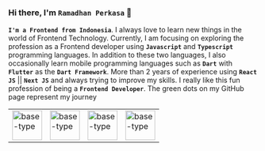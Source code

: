 ### Hi there, I'm `Ramadhan Perkasa` 👋
<b>`I'm a Frontend from Indonesia`</b>. I always love to learn new things in the world of Frontend Technology. Currently, I am focusing on exploring the profession as a Frontend developer using <b>`Javascript`</b> and <b>`Typescript`</b> programming languages. In addition to these two languages, I also occasionally learn mobile programming languages such as <b>`Dart`</b> with <b>`Flutter`</b> as the <b>`Dart Framework`</b>. More than 2 years of experience using <b>`React JS`</b> || <b>`Next JS`</b> and always trying to improve my skills. I really like this fun profession of being a <b>`Frontend Developer`</b>. The green dots on my GitHub page represent my journey

<table>
  <tr>
    <td valign="center"><img src="https://static-00.iconduck.com/assets.00/next-js-icon-512x512-zuauazrk.png" alt="base-type" width="60" /></td>
    <td valign="center"><img src="https://upload.wikimedia.org/wikipedia/commons/thumb/a/a7/React-icon.svg/1200px-React-icon.svg.png" alt="base-type" width="60" /></td>
    <td valign="center"><img src="https://upload.wikimedia.org/wikipedia/commons/thumb/4/4c/Typescript_logo_2020.svg/1200px-Typescript_logo_2020.svg.png" alt="base-type" width="60" /></td>
    <td valign="center"><img src="https://upload.wikimedia.org/wikipedia/commons/thumb/d/d5/Tailwind_CSS_Logo.svg/1200px-Tailwind_CSS_Logo.svg.png" alt="base-type" width="60" /></td>
  </tr>
</table>



<!-- ##### 🌏 .
##### 🎸 Playing guitar it's my hobby
##### 🐵 Don't judge a book by it's cover.
##### 🔥 You can contact me on instagram https://www.instagram.com/ra.maaa7374/.
 -->
